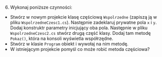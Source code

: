 6. Wykonaj poniższe czynności:
 * Stwórz w nowym projekcie klasę częściową `Wspolrzedne` (zapiszą ją w pliku `WspolrzedneCzesc1.cs`). Następnie zadeklaruj prywatne pola `x` i `y`. Dodaj konstruktr parametry inicjujący oba pola. Następnie w pliku `WspolrzedneCzesc2.cs` stwórz drugą część klasy. Dodaj tam metodę `Pokaz()`, która na konsoli wyświetla współrzędne.
 * Stwórz w klasie `Program` obiekt i wywołaj na nim metodę.
 * W istniejącym projekcie pomyśl co może robić metoda częściowa?
